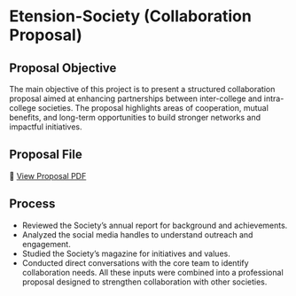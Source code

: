 # Etension-Society (Collaboration Proposal)
## Proposal Objective 
The main objective of this project is to present a structured collaboration proposal aimed at enhancing partnerships between inter-college and intra-college societies. The proposal highlights areas of cooperation, mutual benefits, and long-term opportunities to build stronger networks and impactful initiatives.
## Proposal File 
📄 [View Proposal PDF](./EXTENSION%20(COLLABORATION%20PROPOSAL)_compressed.pdf)
## Process
- Reviewed the Society’s annual report for background and achievements.
- Analyzed the social media handles to understand outreach and engagement.
- Studied the Society’s magazine for initiatives and values.
- Conducted direct conversations with the core team to identify collaboration needs.
 All these inputs were combined into a professional proposal designed to strengthen collaboration with other societies. 
